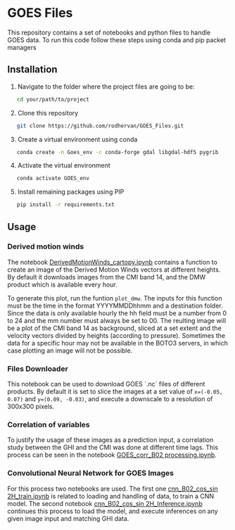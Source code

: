 # GOES Files

This repository contains a set of notebooks and python files to handle GOES data. To run this code follow these steps using conda and pip packet managers

## Installation
1. Navigate to the folder where the project files are going to be:
```bash
   cd your/path/to/project
```
2. Clone this repository
```bash
   git clone https://github.com/rodhervan/GOES_Files.git
```
3. Create a virtual environment using conda
```bash
   conda create -n Goes_env -c conda-forge gdal libgdal-hdf5 pygrib
```
4. Activate the virtual environment
```bash
   conda activate GOES_env
```
5. Install remaining packages using PIP
```bash
   pip install -r requirements.txt
```
## Usage
### Derived motion winds
The notebook [DerivedMotionWinds_cartopy.ipynb](https://github.com/rodhervan/GOES_Files/blob/main/DerivedMotionWinds_cartopy.ipynb) contains a function to create an image of the Derived Motion Winds vectors at different heights. By default it downloads images from the CMI band 14, and the DMW product which is available every hour.

To generate this plot, run the funtion `plot_dmw`. The inputs for this function must be the time in the format YYYYMMDDhhmm and a destination folder. Since the data is only available hourly the hh field must be a number from 0 to 24 and the mm number must always be set to 00. The reulting image will be a plot of the CMI band 14 as background, sliced at a set extent and the velocity vectors divided by heights (according to pressure). Sometimes the data for a specific hour may not be available in the BOTO3 servers, in which case plotting an image will not be possible.

### Files Downloader
This notebook can be used to download GOES ´.nc´ files of different products. By default it is set to slice the images at a set value of `x=(-0.05, 0.07)` and  `y=(0.09, -0.03)`, and execute a downscale to a resolution of 300x300 pixels.

### Correlation of variables
To justify the usage of these images as a prediction input, a correlation study between the GHI and the CMI was done at different time lags. This process can be seen in the notebook [GOES_corr_B02 processing.ipynb](https://github.com/rodhervan/GOES_Files/blob/main/GOES_corr_B02%20processing.ipynb).

### Convolutional Neural Network for GOES Images
For this process two notebooks are used. The first one [cnn_B02_cos_sin 2H_train.ipynb](https://github.com/rodhervan/GOES_Files/blob/main/cnn_B02_cos_sin%202H_train.ipynb) is related to loading and handling of data, to train a CNN model. The second notebook [cnn_B02_cos_sin 2H_Inference.ipynb](https://github.com/rodhervan/GOES_Files/blob/main/cnn_B02_cos_sin%202H_Inference.ipynb) continues this process to load the model, and execute inferences on any given image input and matching GHI data. 

